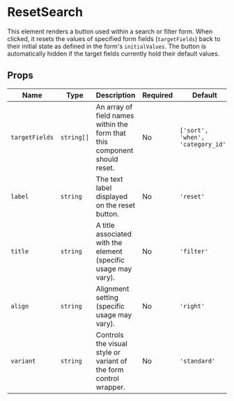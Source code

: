 # ResetSearch

This element renders a button used within a search or filter form. When clicked, it resets the values of specified form fields (`targetFields`) back to their initial state as defined in the form's `initialValues`. The button is automatically hidden if the target fields currently hold their default values.

## Props

| Name           | Type     | Description                                                                 | Required | Default                           |
| -------------- | -------- | --------------------------------------------------------------------------- | -------- | --------------------------------- |
| `targetFields` | `string[]` | An array of field names within the form that this component should reset. | No       | `['sort', 'when', 'category_id']` |
| `label`        | `string` | The text label displayed on the reset button.                               | No       | `'reset'`                         |
| `title`        | `string` | A title associated with the element (specific usage may vary).              | No       | `'filter'`                        |
| `align`        | `string` | Alignment setting (specific usage may vary).                                | No       | `'right'`                         |
| `variant`      | `string` | Controls the visual style or variant of the form control wrapper.           | No       | `'standard'`                      |